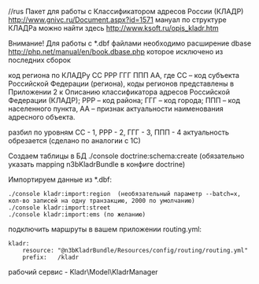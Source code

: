 //rus
Пакет для работы с Классификатором адресов России (КЛАДР) http://www.gnivc.ru/Document.aspx?id=1571
мануал по структуре КЛАДРа можно найти здесь http://www.ksoft.ru/opis_kladr.htm

Внимание! Для работы с *.dbf файлами необходимо расширение dbase http://php.net/manual/en/book.dbase.php
которое исключено из последних сборок

код региона по КЛАДРу
СС РРР ГГГ ППП АА, где
СС – код субъекта Российской Федерации (региона), коды регионов представлены в Приложении 2 к Описанию классификатора адресов Российской Федерации (КЛАДР);
РРР – код района;
ГГГ – код города;
ППП – код населенного пункта,
АА – признак актуальности наименования адресного объекта.

разбил по уровням CC - 1, РРР - 2, ГГГ - 3, ППП - 4
актуальность обрезается (сделано по аналогии с 1С)

Создаем таблицы в БД ./console doctrine:schema:create (обязательно указать mapping n3bKladrBundle в конфиге doctrine)

Импортируем данные из *.dbf: 

    ./console kladr:import:region  (необязательный параметр --batch=x, кол-во записей на одну транзакцию, 2000 по умолчанию)
    ./console kladr:import:street
    ./console kladr:import:ems (по желанию)

подключить маршруты в вашем приложении
routing.yml:

    kladr:
        resource: "@n3bKladrBundle/Resources/config/routing/routing.yml"
        prefix:   /kladr

рабочий сервис - Kladr\Model\KladrManager

